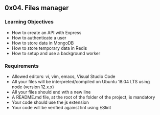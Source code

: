 <h2>0x04. Files manager</h2>

<h3>Learning Objectives</h3>
<ul>
<li>How to create an API with Express</li>
<li>How to authenticate a user</li>
<li>How to store data in MongoDB</li>
<li>How to store temporary data in Redis</li>
<li>How to setup and use a background worker</li>
</ul>

<h3>Requirements</h3>
<ul>
<li>Allowed editors: vi, vim, emacs, Visual Studio Code</li>
<li>All your files will be interpreted/compiled on Ubuntu 18.04 LTS using node (version 12.x.x)</li>
<li>All your files should end wth a new line</li>
<li>A README.md file, at the root of the folder of the project, is mandatory</li>
<li>Your code should use the js extension</li>
<li>Your code will be verified against lint using ESlint</li>
</ul>
